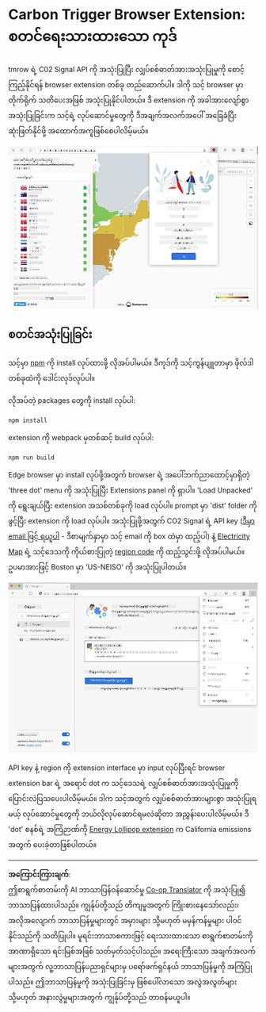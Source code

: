 <!--
CO_OP_TRANSLATOR_METADATA:
{
  "original_hash": "26fd39046d264ba185dcb086d3a8cf3e",
  "translation_date": "2025-08-27T22:13:28+00:00",
  "source_file": "5-browser-extension/start/README.md",
  "language_code": "my"
}
-->
# Carbon Trigger Browser Extension: စတင်ရေးသားထားသော ကုဒ်

tmrow ရဲ့ C02 Signal API ကို အသုံးပြုပြီး လျှပ်စစ်ဓာတ်အားအသုံးပြုမှုကို စောင့်ကြည့်နိုင်ရန် browser extension တစ်ခု တည်ဆောက်ပါ။ ဒါကို သင့် browser မှာ တိုက်ရိုက် သတိပေးအဖြစ် အသုံးပြုနိုင်ပါတယ်။ ဒီ extension ကို အခါအားလျော်စွာ အသုံးပြုခြင်းက သင့်ရဲ့ လုပ်ဆောင်မှုတွေကို ဒီအချက်အလက်အပေါ် အခြေခံပြီး ဆုံးဖြတ်နိုင်ဖို့ အထောက်အကူဖြစ်စေပါလိမ့်မယ်။

![extension screenshot](../../../../translated_images/extension-screenshot.0e7f5bfa110e92e3875e1bc9405edd45a3d2e02963e48900adb91926a62a5807.my.png)

## စတင်အသုံးပြုခြင်း

သင့်မှာ [npm](https://npmjs.com) ကို install လုပ်ထားဖို့ လိုအပ်ပါမယ်။ ဒီကုဒ်ကို သင့်ကွန်ပျူတာမှာ ဖိုလ်ဒါတစ်ခုထဲကို ဒေါင်းလုဒ်လုပ်ပါ။

လိုအပ်တဲ့ packages တွေကို install လုပ်ပါ:

```
npm install
```

extension ကို webpack မှတစ်ဆင့် build လုပ်ပါ:

```
npm run build
```

Edge browser မှာ install လုပ်ဖို့အတွက် browser ရဲ့ အပေါ်ဘက်ညာထောင့်မှာရှိတဲ့ 'three dot' menu ကို အသုံးပြုပြီး Extensions panel ကို ရှာပါ။ 'Load Unpacked' ကို ရွေးချယ်ပြီး extension အသစ်တစ်ခုကို load လုပ်ပါ။ prompt မှာ 'dist' folder ကို ဖွင့်ပြီး extension ကို load လုပ်ပါ။ အသုံးပြုဖို့အတွက် CO2 Signal ရဲ့ API key ([ဒီမှာ email ဖြင့် ရယူပါ](https://www.co2signal.com/) - ဒီစာမျက်နှာမှာ သင့် email ကို box ထဲမှာ ထည့်ပါ) နဲ့ [Electricity Map](https://www.electricitymap.org/map) ရဲ့ သင့်ဒေသကို ကိုယ်စားပြုတဲ့ [region code](http://api.electricitymap.org/v3/zones) ကို ထည့်သွင်းဖို့ လိုအပ်ပါမယ်။ ဥပမာအားဖြင့် Boston မှာ 'US-NEISO' ကို အသုံးပြုပါတယ်။

![installing](../../../../translated_images/install-on-edge.78634f02842c48283726c531998679a6f03a45556b2ee99d8ff231fe41446324.my.png)

API key နဲ့ region ကို extension interface မှာ input လုပ်ပြီးရင် browser extension bar ရဲ့ အရောင် dot က သင့်ဒေသရဲ့ လျှပ်စစ်ဓာတ်အားအသုံးပြုမှုကို ပြောင်းလဲပြသပေးပါလိမ့်မယ်။ ဒါက သင့်အတွက် လျှပ်စစ်ဓာတ်အားများစွာ အသုံးပြုရမယ့် လုပ်ဆောင်မှုတွေကို ဘယ်လိုလုပ်ဆောင်ရမလဲဆိုတာ အညွှန်းပေးပါလိမ့်မယ်။ ဒီ 'dot' စနစ်ရဲ့ အကြံဉာဏ်ကို [Energy Lollipop extension](https://energylollipop.com/) က California emissions အတွက် ပေးခဲ့တာဖြစ်ပါတယ်။

---

**အကြောင်းကြားချက်**:  
ဤစာရွက်စာတမ်းကို AI ဘာသာပြန်ဝန်ဆောင်မှု [Co-op Translator](https://github.com/Azure/co-op-translator) ကို အသုံးပြု၍ ဘာသာပြန်ထားပါသည်။ ကျွန်ုပ်တို့သည် တိကျမှုအတွက် ကြိုးစားနေသော်လည်း၊ အလိုအလျောက် ဘာသာပြန်မှုများတွင် အမှားများ သို့မဟုတ် မမှန်ကန်မှုများ ပါဝင်နိုင်သည်ကို သတိပြုပါ။ မူရင်းဘာသာစကားဖြင့် ရေးသားထားသော စာရွက်စာတမ်းကို အာဏာရှိသော ရင်းမြစ်အဖြစ် သတ်မှတ်သင့်ပါသည်။ အရေးကြီးသော အချက်အလက်များအတွက် လူ့ဘာသာပြန်ပညာရှင်များမှ ပရော်ဖက်ရှင်နယ် ဘာသာပြန်မှုကို အကြံပြုပါသည်။ ဤဘာသာပြန်မှုကို အသုံးပြုခြင်းမှ ဖြစ်ပေါ်လာသော အလွဲအလွတ်များ သို့မဟုတ် အနားလွဲမှုများအတွက် ကျွန်ုပ်တို့သည် တာဝန်မယူပါ။